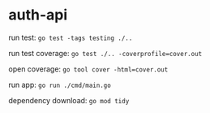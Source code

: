 # auth-api

run test: `go test -tags testing ./..`

run test coverage: `go test ./.. -coverprofile=cover.out`

open coverage: `go tool cover -html=cover.out`

run app: `go run ./cmd/main.go`

dependency download: `go mod tidy`